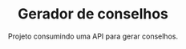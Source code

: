 <h1 align="center">Gerador de conselhos</h1>

<p align="center">Projeto consumindo uma API para gerar conselhos.</p>
